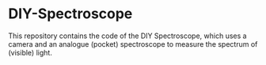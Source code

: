 # DIY-Spectroscope
This repository contains the code of the DIY Spectroscope, which uses a camera and an analogue (pocket) spectroscope to measure the spectrum of (visible) light.
